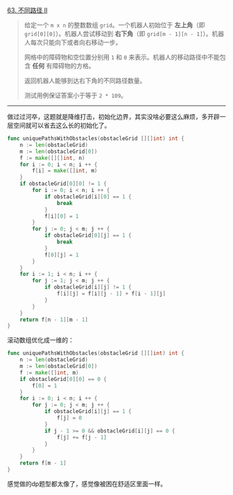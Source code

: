 [63. 不同路径 II](https://leetcode.cn/problems/unique-paths-ii/)

> 给定一个 `m x n` 的整数数组 `grid`。一个机器人初始位于 **左上角**（即 `grid[0][0]`）。机器人尝试移动到 **右下角**（即 `grid[m - 1][n - 1]`）。机器人每次只能向下或者向右移动一步。
>
> 网格中的障碍物和空位置分别用 `1` 和 `0` 来表示。机器人的移动路径中不能包含 **任何** 有障碍物的方格。
>
> 返回机器人能够到达右下角的不同路径数量。
>
> 测试用例保证答案小于等于 `2 * 109`。

---

做过过河卒，这题就是降维打击，初始化边界，其实没啥必要这么麻烦，多开辟一层空间就可以省去这么长的初始化了。

```go
func uniquePathsWithObstacles(obstacleGrid [][]int) int {
    n := len(obstacleGrid)
    m := len(obstacleGrid[0])
    f := make([][]int, n)
    for i := 0; i < n; i ++ {
        f[i] = make([]int, m)
    }
    if obstacleGrid[0][0] != 1 {
        for i := 0; i < n; i ++ {
            if obstacleGrid[i][0] == 1 {
                break
            }
            f[i][0] = 1
        }
        for j := 0; j < m; j ++ {
            if obstacleGrid[0][j] == 1 {
                break
            }
            f[0][j] = 1
        }
    }
    for i := 1; i < n; i ++ {
        for j := 1; j < m; j ++ {
            if obstacleGrid[i][j] != 1 {
                f[i][j] = f[i][j - 1] + f[i - 1][j]
            }
        }
    }
    return f[n - 1][m - 1]
}
```

滚动数组优化成一维的：

```go
func uniquePathsWithObstacles(obstacleGrid [][]int) int {
    n := len(obstacleGrid)
    m := len(obstacleGrid[0])
    f := make([]int, m)
    if obstacleGrid[0][0] == 0 {
        f[0] = 1
    }
    for i := 0; i < n; i ++ {
        for j := 0; j < m; j ++ {
            if obstacleGrid[i][j] == 1 {
                f[j] = 0
            }
            if j - 1 >= 0 && obstacleGrid[i][j] == 0 {
                f[j] += f[j - 1]
            }
        }
    }
    return f[m - 1]
}
```

感觉做的dp题型都太像了，感觉像被困在舒适区里面一样。